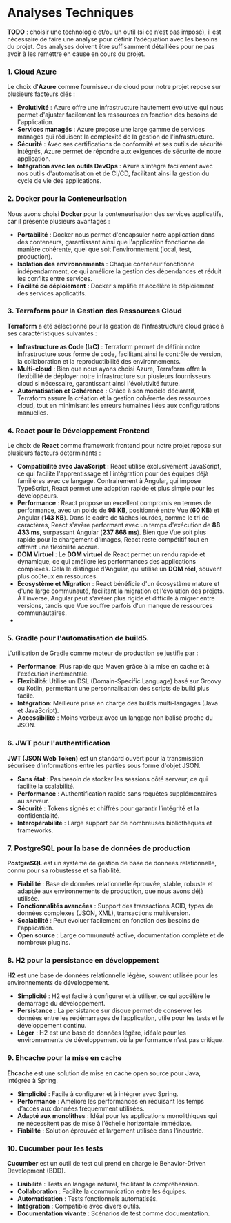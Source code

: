 # Analyses Techniques

**TODO** : choisir une technologie et/ou un outil (si ce
n’est pas imposé), il est nécessaire de faire une analyse pour définir
l’adéquation avec les besoins du projet. Ces analyses doivent être
suffisamment détaillées pour ne pas avoir à les remettre en cause en cours
du projet. 

### 1. Cloud Azure
Le choix d'**Azure** comme fournisseur de cloud pour notre projet repose sur plusieurs facteurs clés :
- **Évolutivité** : Azure offre une infrastructure hautement évolutive qui nous permet d'ajuster facilement les ressources en fonction des besoins de l'application.
- **Services managés** : Azure propose une large gamme de services managés qui réduisent la complexité de la gestion de l'infrastructure.
- **Sécurité** : Avec ses certifications de conformité et ses outils de sécurité intégrés, Azure permet de répondre aux exigences de sécurité de notre application.
- **Intégration avec les outils DevOps** : Azure s'intègre facilement avec nos outils d'automatisation et de CI/CD, facilitant ainsi la gestion du cycle de vie des applications.

### 2. Docker pour la Conteneurisation
Nous avons choisi **Docker** pour la conteneurisation des services applicatifs, car il présente plusieurs avantages :
- **Portabilité** : Docker nous permet d'encapsuler notre application dans des conteneurs, garantissant ainsi que l'application fonctionne de manière cohérente, quel que soit l'environnement (local, test, production).
- **Isolation des environnements** : Chaque conteneur fonctionne indépendamment, ce qui améliore la gestion des dépendances et réduit les conflits entre services.
- **Facilité de déploiement** : Docker simplifie et accélère le déploiement des services applicatifs.

### 3. Terraform pour la Gestion des Ressources Cloud
**Terraform** a été sélectionné pour la gestion de l'infrastructure cloud grâce à ses caractéristiques suivantes :
- **Infrastructure as Code (IaC)** : Terraform permet de définir notre infrastructure sous forme de code, facilitant ainsi le contrôle de version, la collaboration et la reproductibilité des environnements.
- **Multi-cloud** : Bien que nous ayons choisi Azure, Terraform offre la flexibilité de déployer notre infrastructure sur plusieurs fournisseurs cloud si nécessaire, garantissant ainsi l'évolutivité future.
- **Automatisation et Cohérence** : Grâce à son modèle déclaratif, Terraform assure la création et la gestion cohérente des ressources cloud, tout en minimisant les erreurs humaines liées aux configurations manuelles.

### 4. React pour le Développement Frontend
Le choix de **React** comme framework frontend pour notre projet repose sur plusieurs facteurs déterminants :
- **Compatibilité avec JavaScript** : React utilise exclusivement JavaScript, ce qui facilite l'apprentissage et l'intégration pour des équipes déjà familières avec ce langage. Contrairement à Angular, qui impose TypeScript, React permet une adoption rapide et plus simple pour les développeurs.
- **Performance** : React propose un excellent compromis en termes de performance, avec un poids de **98 KB**, positionné entre Vue (**60 KB**) et Angular (**143 KB**). Dans le cadre de tâches lourdes, comme le tri de caractères, React s'avère performant avec un temps d'exécution de **88 433 ms**, surpassant Angular (**237 868 ms**). Bien que Vue soit plus rapide pour le chargement d'images, React reste compétitif tout en offrant une flexibilité accrue.
- **DOM Virtuel** : Le **DOM virtuel** de React permet un rendu rapide et dynamique, ce qui améliore les performances des applications complexes. Cela le distingue d'Angular, qui utilise un **DOM réel**, souvent plus coûteux en ressources.
- **Écosystème et Migration** : React bénéficie d'un écosystème mature et d'une large communauté, facilitant la migration et l'évolution des projets. À l'inverse, Angular peut s'avérer plus rigide et difficile à migrer entre versions, tandis que Vue souffre parfois d'un manque de ressources communautaires.
- 
### 5. Gradle pour l'automatisation de build5.

L'utilisation de Gradle comme moteur de production se justifie par :

- **Performance**: Plus rapide que Maven grâce à la mise en cache et à l'exécution incrémentale.
- **Flexibilité**: Utilise un DSL (Domain-Specific Language) basé sur Groovy ou Kotlin, permettant une personnalisation des scripts de build plus facile.
- **Intégration**: Meilleure prise en charge des builds multi-langages (Java et JavaScript).
- **Accessibilité** : Moins verbeux avec un langage non balisé proche du JSON.
    
### 6. **JWT pour l'authentification**
**JWT (JSON Web Token)** est un standard ouvert pour la transmission sécurisée d'informations entre les parties sous forme d'objet JSON.
- **Sans état** : Pas besoin de stocker les sessions côté serveur, ce qui facilite la scalabilité.
- **Performance** : Authentification rapide sans requêtes supplémentaires au serveur.
- **Sécurité** : Tokens signés et chiffrés pour garantir l’intégrité et la confidentialité.
- **Interopérabilité** : Large support par de nombreuses bibliothèques et frameworks.
### 7. **PostgreSQL pour la base de données de production**
**PostgreSQL** est un système de gestion de base de données relationnelle, connu pour sa robustesse et sa fiabilité.
- **Fiabilité** : Base de données relationnelle éprouvée, stable, robuste et adaptée aux environnements de production, que nous avons déjà utilisée.
- **Fonctionnalités avancées** : Support des transactions ACID, types de données complexes (JSON, XML), transactions multiversion.
- **Scalabilité** : Peut évoluer facilement en fonction des besoins de l'application.
- **Open source** : Large communauté active, documentation complète et de nombreux plugins.

### 8. **H2 pour la persistance en développement**
**H2** est une base de données relationnelle légère, souvent utilisée pour les environnements de développement.
- **Simplicité** : H2 est facile à configurer et à utiliser, ce qui accélère le démarrage du développement.
- **Persistance** : La persistance sur disque permet de conserver les données entre les redémarrages de l’application, utile pour les tests et le développement continu.
- **Léger** : H2 est une base de données légère, idéale pour les environnements de développement où la performance n’est pas critique.

### 9. **Ehcache pour la mise en cache**
**Ehcache** est une solution de mise en cache open source pour Java, intégrée à Spring.
- **Simplicité** : Facile à configurer et à intégrer avec Spring.
- **Performance** : Améliore les performances en réduisant les temps d’accès aux données fréquemment utilisées.
- **Adapté aux monolithes** : Idéal pour les applications monolithiques qui ne nécessitent pas de mise à l’échelle horizontale immédiate.
- **Fiabilité** : Solution éprouvée et largement utilisée dans l’industrie.

### 10. **Cucumber pour les tests**
**Cucumber** est un outil de test qui prend en charge le Behavior-Driven Development (BDD).
- **Lisibilité** : Tests en langage naturel, facilitant la compréhension.
- **Collaboration** : Facilite la communication entre les équipes.
- **Automatisation** : Tests fonctionnels automatisés.
- **Intégration** : Compatible avec divers outils.
- **Documentation vivante** : Scénarios de test comme documentation.
